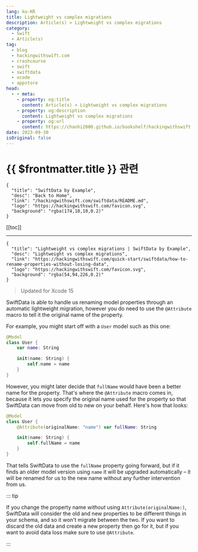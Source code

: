 ```yaml
---
lang: ko-KR
title: Lightweight vs complex migrations
description: Article(s) > Lightweight vs complex migrations
category:
  - Swift
  - Article(s)
tag: 
  - blog
  - hackingwithswift.com
  - crashcourse
  - swift
  - swiftdata
  - xcode
  - appstore
head:
  - - meta:
    - property: og:title
      content: Article(s) > Lightweight vs complex migrations
    - property: og:description
      content: Lightweight vs complex migrations
    - property: og:url
      content: https://chanhi2000.github.io/bookshelf/hackingwithswift.com/swiftdata/how-to-rename-properties-without-losing-data.html
date: 2023-09-30
isOriginal: false
---
```


# {{ $frontmatter.title }} 관련

```component VPCard
{
  "title": "SwiftData by Example",
  "desc": "Back to Home",
  "link": "/hackingwithswift.com/swiftdata/README.md",
  "logo": "https://hackingwithswift.com/favicon.svg",
  "background": "rgba(174,10,10,0.2)"
}
```

[[toc]]

---

```component VPCard
{
  "title": "Lightweight vs complex migrations | SwiftData by Example",
  "desc": "Lightweight vs complex migrations",
  "link": "https://hackingwithswift.com/quick-start/swiftdata/how-to-rename-properties-without-losing-data", 
  "logo": "https://hackingwithswift.com/favicon.svg",
  "background": "rgba(54,94,226,0.2)"
}
```

> Updated for Xcode 15

SwiftData is able to handle us renaming model properties through an automatic lightweight migration, however you do need to use the `@Attribute` macro to tell it the original name of the property.

For example, you might start off with a `User` model such as this one:

```swift
@Model
class User {
    var name: String

    init(name: String) {
        self.name = name
    }
}
```

However, you might later decide that `fullName` would have been a better name for the property. That's where the `@Attribute` macro comes in, because it lets you specify the original name used for the property so that SwiftData can move from old to new on your behalf. Here's how that looks:

```swift
@Model
class User {
    @Attribute(originalName: "name") var fullName: String

    init(name: String) {
        self.fullName = name
    }
}
```

That tells SwiftData to use the `fullName` property going forward, but if it finds an older model version using `name` it will be upgraded automatically – it will be renamed for us to the new name without any further intervention from us.

::: tip

If you change the property name *without* using `Attribute(originalName:)`, SwiftData will consider the old and new properties to be different things in your schema, and so it won't migrate between the two. If you want to discard the old data and create a new property then go for it, but if you want to avoid data loss make sure to use `@Attribute`.

:::

